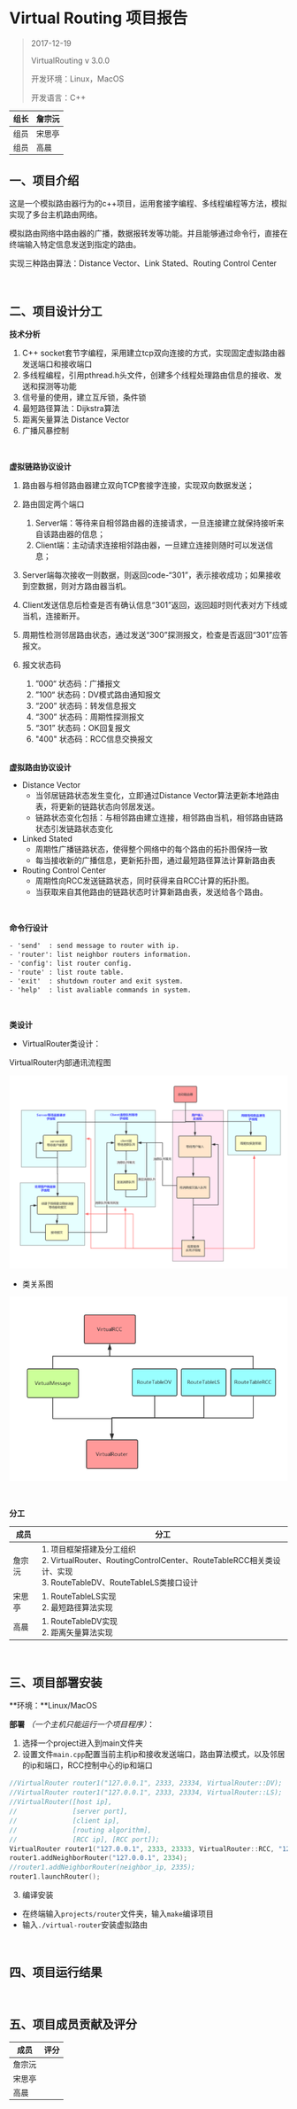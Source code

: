 # Virtual Routing 项目报告

> 2017-12-19
>
> VirtualRouting v 3.0.0
>
> 开发环境：Linux，MacOS
>
> 开发语言：C++

| 组长   | 詹宗沅  |
| ---- | ---- |
| 组员   | 宋思亭  |
| 组员   | 高晨   |

## 一、项目介绍

这是一个模拟路由器行为的c++项目，运用套接字编程、多线程编程等方法，模拟实现了多台主机路由网络。

模拟路由网络中路由器的广播，数据报转发等功能。并且能够通过命令行，直接在终端输入特定信息发送到指定的路由。

实现三种路由算法：Distance Vector、Link Stated、Routing Control Center

</br>

## 二、项目设计分工

**技术分析**

1. C++ socket套节字编程，采用建立tcp双向连接的方式，实现固定虚拟路由器发送端口和接收端口
2. 多线程编程，引用pthread.h头文件，创建多个线程处理路由信息的接收、发送和探测等功能
3. 信号量的使用，建立互斥锁，条件锁
4. 最短路径算法：Dijkstra算法
5. 距离矢量算法 Distance Vector
6. 广播风暴控制

<br>

**虚拟链路协议设计**

1. 路由器与相邻路由器建立双向TCP套接字连接，实现双向数据发送；

2. 路由固定两个端口

   1. Server端：等待来自相邻路由器的连接请求，一旦连接建立就保持接听来自该路由器的信息；
   2. Client端：主动请求连接相邻路由器，一旦建立连接则随时可以发送信息；

3. Server端每次接收一则数据，则返回code-“301”，表示接收成功；如果接收到空数据，则对方路由器当机。

4. Client发送信息后检查是否有确认信息“301”返回，返回超时则代表对方下线或当机，连接断开。

5. 周期性检测邻居路由状态，通过发送“300”探测报文，检查是否返回“301”应答报文。

6. 报文状态码

   1. ”000“ 状态码：广播报文
   2. ”100“ 状态码：DV模式路由通知报文
   3. “200” 状态码：转发信息报文
   4. “300” 状态码：周期性探测报文
   5. “301” 状态码：OK回复报文
   6. "400" 状态码：RCC信息交换报文

   <br>

**虚拟路由协议设计**

- Distance Vector
  - 当邻居链路状态发生变化，立即通过Distance Vector算法更新本地路由表，将更新的链路状态向邻居发送。
  - 链路状态变化包括：与相邻路由建立连接，相邻路由当机，相邻路由链路状态引发链路状态变化
- Linked Stated
  - 周期性广播链路状态，使得整个网络中的每个路由的拓扑图保持一致
  - 每当接收新的广播信息，更新拓扑图，通过最短路径算法计算新路由表
- Routing Control Center
  - 周期性向RCC发送链路状态，同时获得来自RCC计算的拓扑图。
  - 当获取来自其他路由的链路状态时计算新路由表，发送给各个路由。

<br>

**命令行设计**

```
- 'send'  : send message to router with ip. 
- 'router': list neighbor routers information. 
- 'config': list router config. 
- 'route' : list route table. 
- 'exit'  : shutdown router and exit system. 
- 'help'  : list avaliable commands in system. 
```

<br>

**类设计**

- VirtualRouter类设计：


VirtualRouter内部通讯流程图

![VirtualRouter设计](VirtualRouter设计.png)

- 类关系图


![类关系图](类关系图.png)

<br>

**分工**

| 成员   | 分工                                       |
| ---- | ---------------------------------------- |
| 詹宗沅  | 1. 项目框架搭建及分工组织<br>2. VirtualRouter、RoutingControlCenter、RouteTableRCC相关类设计、实现<br>3. RouteTableDV、RouteTableLS类接口设计<br> |
| 宋思亭  | 1. RouteTableLS实现<br>2. 最短路径算法实现<br>     |
| 高晨   | 1. RouteTableDV实现<br>2. 距离矢量算法实现<br>     |
</br>

## 三、项目部署安装

**环境：**Linux/MacOS

**部署** *（一个主机只能运行一个项目程序）*：

1. 选择一个project进入到main文件夹
2. 设置文件`main.cpp`配置当前主机ip和接收发送端口，路由算法模式，以及邻居的ip和端口，RCC控制中心的ip和端口

```c++
//VirtualRouter router1("127.0.0.1", 2333, 23334, VirtualRouter::DV);
//VirtualRouter router1("127.0.0.1", 2333, 23334, VirtualRouter::LS);
//VirtualRouter([host ip], 
//				[server port], 
//				[client ip], 
//				[routing algorithm], 
//				[RCC ip], [RCC port]);
VirtualRouter router1("127.0.0.1", 2333, 23333, VirtualRouter::RCC, "127.0.0.1", 8080);
router1.addNeighborRouter("127.0.0.1", 2334);
//router1.addNeighborRouter(neighbor_ip, 2335);
router1.launchRouter();
```

3. 编译安装

- 在终端输入`projects/router`文件夹，输入`make`编译项目
- 输入`./virtual-router`安装虚拟路由

</br>

## 四、项目运行结果



</br>

## 五、项目成员贡献及评分

| 成员   | 评分   |
| ---- | ---- |
| 詹宗沅  |      |
| 宋思亭  |      |
| 高晨   |      |

